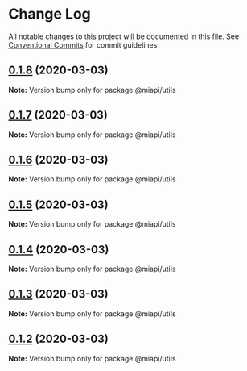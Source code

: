 # Change Log

All notable changes to this project will be documented in this file.
See [Conventional Commits](https://conventionalcommits.org) for commit guidelines.

## [0.1.8](https://github.com/kamontat/miapi/compare/@miapi/utils@0.1.7...@miapi/utils@0.1.8) (2020-03-03)

**Note:** Version bump only for package @miapi/utils





## [0.1.7](https://github.com/kamontat/miapi/packages/utils/compare/@miapi/utils@0.1.6...@miapi/utils@0.1.7) (2020-03-03)

**Note:** Version bump only for package @miapi/utils





## [0.1.6](https://github.com/kamontat/miapi/compare/@miapi/utils@0.1.5...@miapi/utils@0.1.6) (2020-03-03)

**Note:** Version bump only for package @miapi/utils





## [0.1.5](https://github.com/kamontat/miapi/compare/@miapi/utils@0.1.4...@miapi/utils@0.1.5) (2020-03-03)

**Note:** Version bump only for package @miapi/utils





## [0.1.4](https://github.com/kamontat/miapi/compare/@miapi/utils@0.1.3...@miapi/utils@0.1.4) (2020-03-03)

**Note:** Version bump only for package @miapi/utils





## [0.1.3](https://github.com/kamontat/miapi/compare/@miapi/utils@0.1.2...@miapi/utils@0.1.3) (2020-03-03)

**Note:** Version bump only for package @miapi/utils





## [0.1.2](https://github.com/kamontat/miapi/compare/@miapi/utils@0.1.1...@miapi/utils@0.1.2) (2020-03-03)

**Note:** Version bump only for package @miapi/utils
